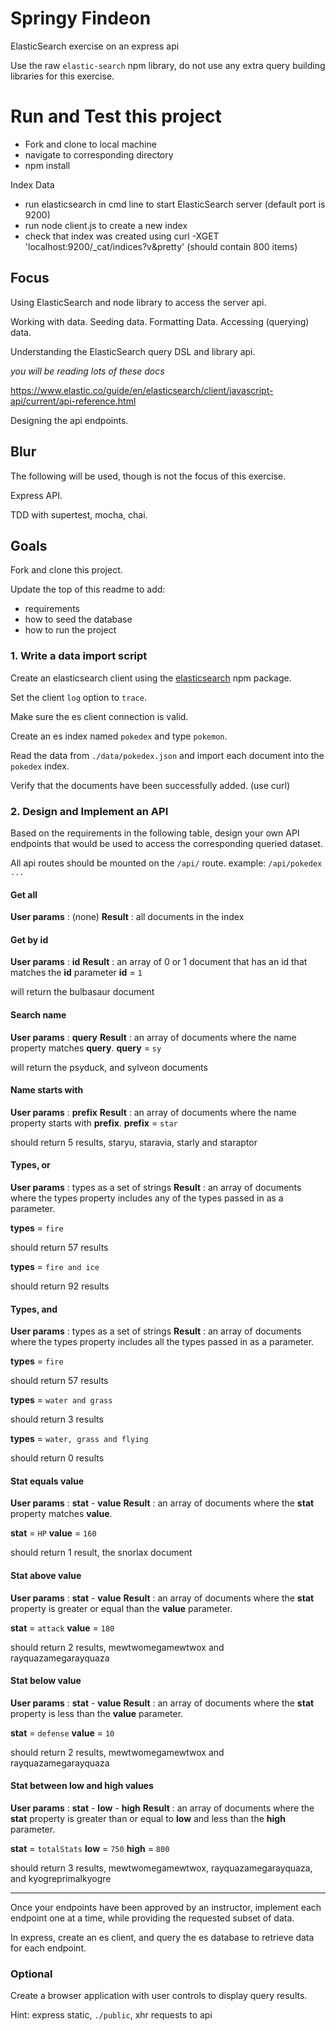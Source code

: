 # Springy Findeon

ElasticSearch exercise on an express api

Use the raw `elastic-search` npm library, do not use any extra query building libraries for this exercise.

# Run and Test this project

- Fork and clone to local machine
- navigate to corresponding directory
- npm install

Index Data
- run elasticsearch in cmd line to start ElasticSearch server (default port is 9200)
- run node client.js to create a new index
- check that index was created using curl -XGET 'localhost:9200/_cat/indices?v&pretty' (should contain 800 items)






## Focus

Using ElasticSearch and node library to access the server api.

Working with data. Seeding data. Formatting Data. Accessing (querying) data.

Understanding the ElasticSearch query DSL and library api.

_you will be reading lots of these docs_

https://www.elastic.co/guide/en/elasticsearch/client/javascript-api/current/api-reference.html

Designing the api endpoints.

## Blur

The following will be used, though is not the focus of this exercise.

Express API.

TDD with supertest, mocha, chai.


## Goals

Fork and clone this project.

Update the top of this readme to add:

- requirements
- how to seed the database
- how to run the project

### 1. Write a data import script

Create an elasticsearch client using the [elasticsearch](https://www.npmjs.com/package/elasticsearch) npm package.

Set the client `log` option to `trace`.

Make sure the es client connection is valid.

Create an es index named `pokedex` and type `pokemon`.

Read the data from `./data/pokedex.json` and import each document into the `pokedex` index.

Verify that the documents have been successfully added.
(use curl)

### 2. Design and Implement an API

Based on the requirements in the following table, design your own API endpoints that would be used to access the corresponding queried dataset.

All api routes should be mounted on the `/api/` route.
example: `/api/pokedex ...`

#### Get all

**User params** : (none)
**Result** : all documents in the index

#### Get by id

**User params** : **id**
**Result** : an array of 0 or 1 document that has an id that matches the **id** parameter **id** = `1`

will return the bulbasaur document

#### Search name

**User params** : **query**
**Result** : an array of documents where the name property matches **query**. **query** = `sy`

will return the psyduck, and sylveon documents

#### Name starts with

**User params** : **prefix**
**Result** : an array of documents where the name property starts with **prefix**. **prefix** = `star`

should return 5 results, staryu, staravia, starly and staraptor

#### Types, or

**User params** : types as a set of strings
**Result** : an array of documents where the types property includes any of the types passed in as a parameter.

**types** = `fire`

should return 57 results

**types** = `fire and ice`

should return 92 results

#### Types, and

**User params** : types as a set of strings
**Result** : an array of documents where the types property includes all the types passed in as a parameter.

**types** = `fire`

should return 57 results

**types** = `water and grass`

should return 3 results

**types** = `water, grass and flying`

should return 0 results

#### Stat equals value

**User params** : **stat** - **value**
**Result** : an array of documents where the **stat** property matches **value**.

**stat** = `HP` **value** = `160`

should return 1 result, the snorlax document

#### Stat above value

**User params** : **stat** - **value**
**Result** : an array of documents where the **stat** property is greater or equal than the **value** parameter.

**stat** = `attack` **value** = `180`

should return 2 results, mewtwomegamewtwox and rayquazamegarayquaza

#### Stat below value

**User params** : **stat** - **value**
**Result** : an array of documents where the **stat** property is less than the **value** parameter.

**stat** = `defense` **value** = `10`

should return 2 results, mewtwomegamewtwox and rayquazamegarayquaza

#### Stat between low and high values

**User params** : **stat** - **low** - **high**
**Result** : an array of documents where the **stat** property is greater than or equal to **low** and less than the **high** parameter.

**stat** = `totalStats` **low** = `750` **high** = `800`

should return 3 results, mewtwomegamewtwox, rayquazamegarayquaza, and kyogreprimalkyogre

---

Once your endpoints have been approved by an instructor, implement each endpoint one at a time, while providing the requested subset of data.

In express, create an es client, and query the es database to retrieve data for each endpoint.


### Optional

Create a browser application with user controls to display query results.

Hint: express static, `./public`, xhr requests to api
